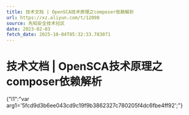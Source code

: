 ```yaml
---
title: 技术文档 | OpenSCA技术原理之composer依赖解析
url: https://xz.aliyun.com/t/12098
source: 先知安全技术社区
date: 2023-02-03
fetch_date: 2025-10-04T05:32:33.783071
---
```


# 技术文档 | OpenSCA技术原理之composer依赖解析

{"l1":"var arg1='5fcd9d3b6ee043cd9c19f9b3862327c780205f4dc6fbe4ff92';"}